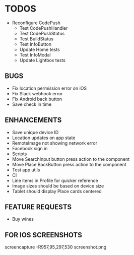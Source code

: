 # TODOS

- Reconfigure CodePush
  - Test CodePushHandler
  - Test CodePushStatus
  - Test BuildStatus
  - Test InfoButton
  - Update Home tests
  - Test InfoModal
  - Update Lightbox tests

## BUGS

- Fix location permission error on iOS
- Fix Slack webhook error
- Fix Android back button
- Save check in time

## ENHANCEMENTS

- Save unique device ID
- Location updates on app state
- RemoteImage not showing network error
- Facebook sign in
- Scripts
- Move SearchInput button press action to the component
- Move Place BackButton press action to the component
- Test app utils
- CI
- Line items in Profile for quicker reference
- Image sizes should be based on device size
- Tablet should display Place cards centered

## FEATURE REQUESTS

- Buy wines

## FOR IOS SCREENSHOTS

screencapture -R957,95,297,530 screenshot.png
